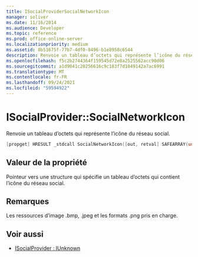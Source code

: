 ```yaml
---
title: ISocialProviderSocialNetworkIcon
manager: soliver
ms.date: 11/16/2014
ms.audience: Developer
ms.topic: reference
ms.prod: office-online-server
ms.localizationpriority: medium
ms.assetid: 8b51675f-77b7-4df0-8496-b1e8958c6544
description: Renvoie un tableau d’octets qui représente l’icône du réseau social.
ms.openlocfilehash: f5c2b2744364f159545d72e8a2525562acc90d06
ms.sourcegitcommit: a1d9041c20256616c9c183f7d1049142a7ac6991
ms.translationtype: MT
ms.contentlocale: fr-FR
ms.lasthandoff: 09/24/2021
ms.locfileid: "59594922"
---
```

# <a name="isocialprovidersocialnetworkicon"></a>ISocialProvider::SocialNetworkIcon

Renvoie un tableau d’octets qui représente l’icône du réseau social. 
  
```cpp
[propget] HRESULT _stdcall SocialNetworkIcon([out, retval] SAFEARRAY(unsigned char)* networkIcon);
```

## <a name="property-value"></a>Valeur de la propriété

Pointeur vers une structure qui spécifie un tableau d’octets qui contient l’icône du réseau social.
  
## <a name="remarks"></a>Remarques

Les ressources d’image .bmp, .jpeg et les formats .png pris en charge.
  
## <a name="see-also"></a>Voir aussi

- [ISocialProvider : IUnknown](isocialprovideriunknown.md)

